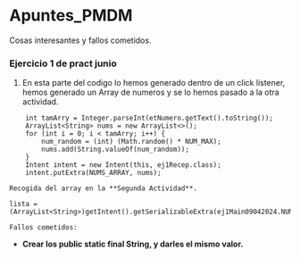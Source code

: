 # Apuntes_PMDM
Cosas interesantes y fallos cometidos.
### Ejercicio 1 de pract junio
1. En esta parte del codigo lo hemos generado dentro de un click listener,
hemos generado un Array de numeros y se lo hemos pasado a la otra actividad.
```
    int tamArry = Integer.parseInt(etNumero.getText().toString());
    ArrayList<String> nums = new ArrayList<>();
    for (int i = 0; i < tamArry; i++) {
        num_random = (int) (Math.random() * NUM_MAX);
        nums.add(String.valueOf(num_random));
    }
    Intent intent = new Intent(this, ej1Recep.class);
    intent.putExtra(NUMS_ARRAY, nums);
```
    Recogida del array en la **Segunda Actividad**.
```
lista = (ArrayList<String>)getIntent().getSerializableExtra(ej1Main09042024.NUMS_ARRAY);
```
    Fallos cometidos:
 - **Crear los public static final String, y darles el mismo valor.**
